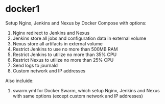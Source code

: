 # docker1
Setup Nginx, Jenkins and Nexus by Docker Compose with options:
1. Nginx redirect to Jenkins and Nexus
2. Jenkins store all jobs and configuration data in external volume
3. Nexus store all artifacts in external volume
4. Restrict Jenkins to use no more than 500MB RAM
5. Restrict Jenkins to utilize no more than 35% CPU
6. Restrict Nexus to utilize no more than 25% CPU
7. Send logs to journald
8. Custom network and IP addresses

Also incluide:
1. swarm.yml for Docker Swarm, which setup Nginx, Jenkins and Nexus with same options (except custom network and IP addresses)
